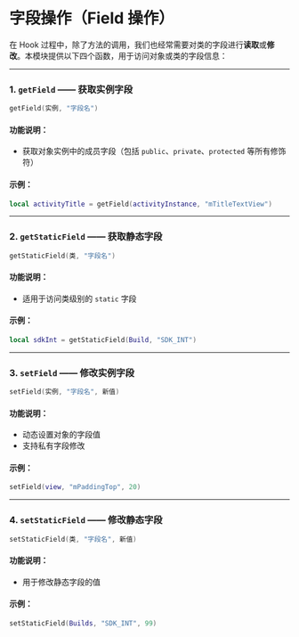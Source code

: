 # 字段操作（Field 操作）

在 Hook 过程中，除了方法的调用，我们也经常需要对类的字段进行**读取**或**修改**。本模块提供以下四个函数，用于访问对象或类的字段信息：

---

### 1. `getField` —— 获取实例字段

```lua
getField(实例, "字段名")
```

#### 功能说明：

- 获取对象实例中的成员字段（包括 `public`、`private`、`protected` 等所有修饰符）

#### 示例：

```lua
local activityTitle = getField(activityInstance, "mTitleTextView")
```

---

### 2. `getStaticField` —— 获取静态字段

```lua
getStaticField(类, "字段名")
```

#### 功能说明：

- 适用于访问类级别的 `static` 字段

#### 示例：

```lua
local sdkInt = getStaticField(Build, "SDK_INT")
```

---

### 3. `setField` —— 修改实例字段

```lua
setField(实例, "字段名", 新值)
```

#### 功能说明：

- 动态设置对象的字段值
- 支持私有字段修改

#### 示例：

```lua
setField(view, "mPaddingTop", 20)
```

---

### 4. `setStaticField` —— 修改静态字段

```lua
setStaticField(类, "字段名", 新值)
```

#### 功能说明：

- 用于修改静态字段的值

#### 示例：

```lua
setStaticField(Builds, "SDK_INT", 99)
```
